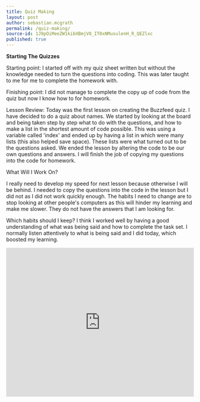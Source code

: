 ```yaml
---
title: Quiz Making
layout: post
author: sebastian.mcgrath
permalink: /quiz-making/
source-id: 1J9pOiMeeZW1kibXBmjVO_IT0xNMusulenH_R_QEZlxc
published: true
---
```

**Starting The Quizzes**

Starting point: I started off with my quiz sheet written but without the knowledge needed to turn the questions into coding. This was later taught to me for me to complete the homework with.

Finishing point: I did not manage to complete the copy up of code from the quiz but now I know how to for homework.

Lesson Review: Today was the first lesson on creating the Buzzfeed quiz. I have decided to do a quiz about names. We started by looking at the board and being taken step by step what to do with the questions, and how to make a list in the shortest amount of code possible. This was using a variable called 'index' and ended up by having a list in which were many lists (this also helped save space). These lists were what turned out to be the questions asked. We ended the lesson by altering the code to be our own questions and answers. I will finish the job of copying my questions into the code for homework.

What Will I Work On?

I really need to develop my speed for next lesson because otherwise I will be behind. I needed to copy the questions into the code in the lesson but I did not as I did not work quickly enough. The habits I need to change are to stop looking at other people's computers as this will hinder my learning and make me slower. They do not have the answers that I am looking for.

Which habits should I keep? I think I worked well by having a good understanding of what was being said and how to complete the task set. I normally listen attentively to what is being said and I did today, which boosted my learning.

<iframe height="400px" width="100%" src="https://repl.it/@sebastianmcgrath/AccurateTautBushbaby?lite=true" scrolling="no" frameborder="no" allowtransparency="true" allowfullscreen="true" sandbox="allow-forms allow-pointer-lock allow-popups allow-same-origin allow-scripts allow-modals"></iframe>

